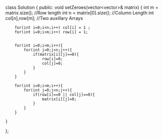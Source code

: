 class Solution {
public:
    void setZeroes(vector<vector<int>>& matrix) {
    int m = matrix.size();     //Row length
        int n = matrix[0].size();   //Column Length
        int col[n],row[m];   //Two auxillary Arrays
        
		
        for(int i=0;i<n;i++) col[i] = 1 ;   
        for(int i=0;i<m;i++) row[i] = 1;
        
		
        for(int i=0;i<m;i++){
            for(int j=0;j<n;j++){
                if(matrix[i][j]==0){
                    row[i]=0;
                    col[j]=0;
                }
            }
        }
       
        for(int i=0;i<m;i++){
            for(int j=0;j<n;j++){
                if(row[i]==0 || col[j]==0){
                    matrix[i][j]=0;
                }
            }
        }
                
    }
};
